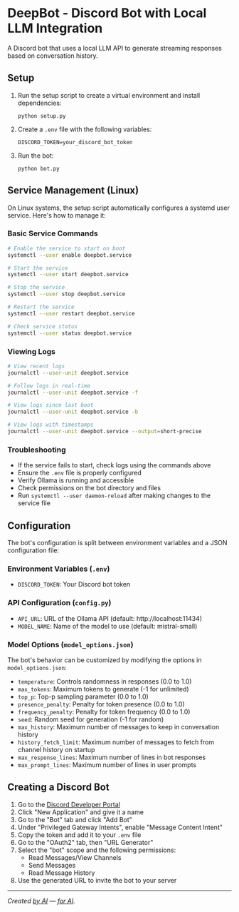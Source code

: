 # DeepBot - Discord Bot with Local LLM Integration

A Discord bot that uses a local LLM API to generate streaming responses based on conversation history.

## Setup

1. Run the setup script to create a virtual environment and install dependencies:
   ```
   python setup.py
   ```

2. Create a `.env` file with the following variables:
   ```
   DISCORD_TOKEN=your_discord_bot_token
   ```

3. Run the bot:
   ```
   python bot.py
   ```

## Service Management (Linux)

On Linux systems, the setup script automatically configures a systemd user service. Here's how to manage it:

### Basic Service Commands
```bash
# Enable the service to start on boot
systemctl --user enable deepbot.service

# Start the service
systemctl --user start deepbot.service

# Stop the service
systemctl --user stop deepbot.service

# Restart the service
systemctl --user restart deepbot.service

# Check service status
systemctl --user status deepbot.service
```

### Viewing Logs
```bash
# View recent logs
journalctl --user-unit deepbot.service

# Follow logs in real-time
journalctl --user-unit deepbot.service -f

# View logs since last boot
journalctl --user-unit deepbot.service -b

# View logs with timestamps
journalctl --user-unit deepbot.service --output=short-precise
```

### Troubleshooting
- If the service fails to start, check logs using the commands above
- Ensure the `.env` file is properly configured
- Verify Ollama is running and accessible
- Check permissions on the bot directory and files
- Run `systemctl --user daemon-reload` after making changes to the service file

## Configuration

The bot's configuration is split between environment variables and a JSON configuration file:

### Environment Variables (`.env`)
- `DISCORD_TOKEN`: Your Discord bot token

### API Configuration (`config.py`)
- `API_URL`: URL of the Ollama API (default: http://localhost:11434)
- `MODEL_NAME`: Name of the model to use (default: mistral-small)

### Model Options (`model_options.json`)
The bot's behavior can be customized by modifying the options in `model_options.json`:

- `temperature`: Controls randomness in responses (0.0 to 1.0)
- `max_tokens`: Maximum tokens to generate (-1 for unlimited)
- `top_p`: Top-p sampling parameter (0.0 to 1.0)
- `presence_penalty`: Penalty for token presence (0.0 to 1.0)
- `frequency_penalty`: Penalty for token frequency (0.0 to 1.0)
- `seed`: Random seed for generation (-1 for random)
- `max_history`: Maximum number of messages to keep in conversation history
- `history_fetch_limit`: Maximum number of messages to fetch from channel history on startup
- `max_response_lines`: Maximum number of lines in bot responses
- `max_prompt_lines`: Maximum number of lines in user prompts

## Creating a Discord Bot

1. Go to the [Discord Developer Portal](https://discord.com/developers/applications)
2. Click "New Application" and give it a name
3. Go to the "Bot" tab and click "Add Bot"
4. Under "Privileged Gateway Intents", enable "Message Content Intent"
5. Copy the token and add it to your `.env` file
6. Go to the "OAuth2" tab, then "URL Generator"
7. Select the "bot" scope and the following permissions:
   - Read Messages/View Channels
   - Send Messages
   - Read Message History
8. Use the generated URL to invite the bot to your server

---

*Created [by AI](https://docs.cursor.com/agent) — [for AI](https://mistral.ai/en/news/mistral-small-3).*
